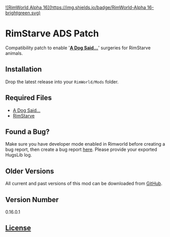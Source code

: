 [![RimWorld Alpha 16](https://img.shields.io/badge/RimWorld-Alpha 16-brightgreen.svg)](http://rimworldgame.com/)

# RimStarve ADS Patch
Compatibility patch to enable '**[A Dog Said...](https://github.com/kaptain-kavern/ADogSaid/releases)**' surgeries for RimStarve animals.

## Installation
Drop the latest release into your `RimWorld/Mods` folder.

## Required Files
- [A Dog Said...](https://github.com/kaptain-kavern/ADogSaid/releases)
- [RimStarve](https://github.com/apkd/RimStarve/releases)

## Found a Bug?
Make sure you have developer mode enabled in Rimworld before creating a bug report, then create a bug report [here](https://github.com/Qwynn/RimStarveADS/issues). Please provide your exported HugsLib log.

## Older Versions
All current and past versions of this mod can be downloaded from [GitHub](https://github.com/Qwynn/RimStarveADS/releases).

## Version Number
0.16.0.1

## [License](https://creativecommons.org/licenses/by-nc-sa/4.0/)
